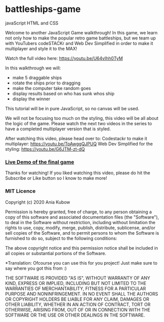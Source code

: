 # battleships-game
javaScript HTML and CSS 

Welcome to another JavaScript Game walkthrough! In this game, we learn not only how to make the popular retro game battleships, but we team up with YouTubers codeSTACKr and Web Dev Simplified  in order to make it multiplayer and style it to the MAX!

Watch the full video here: https://youtu.be/U64vIhh0TyM



In this walkthrough we will:
- make 5 draggable ships
- rotate the ships prior to dragging
- make the computer take random goes
- display results based on who has sunk whos ship
- display the winner

This tutorial will be in pure JavaScript, so no canvas will be used.

We will not be focusing too much on the styling, this video will be all about the logic of the game. Please watch the next two videos in the series to have a completed multiplayer version that is styled.

After watching this video, please head over to:
Codestackr to make it multiplayer: https://youtu.be/TpAwggQJPUQ
Web Dev Simplified for the styling: https://youtu.be/G6JTM-zt-dQ

### [Live Demo of the final game](http://battleship.tech/)

Thanks for watching! If you liked watching this video, please do hit the  Subscribe or Like button so I know to make more!

### MIT Licence

Copyright (c) 2020 Ania Kubow

Permission is hereby granted, free of charge, to any person obtaining a copy
of this software and associated documentation files (the "Software"), to deal
in the Software without restriction, including without limitation the rights
to use, copy, modify, merge, publish, distribute, sublicense, and/or sell
copies of the Software, and to permit persons to whom the Software is
furnished to do so, subject to the following conditions:

The above copyright notice and this permission notice shall be included in all
copies or substantial portions of the Software. 

*Translation: Ofcourse you can use this for you project! Just make sure to say where you got this from :)

THE SOFTWARE IS PROVIDED "AS IS", WITHOUT WARRANTY OF ANY KIND,
EXPRESS OR IMPLIED, INCLUDING BUT NOT LIMITED TO THE WARRANTIES OF
MERCHANTABILITY, FITNESS FOR A PARTICULAR PURPOSE AND NONINFRINGEMENT.
IN NO EVENT SHALL THE AUTHORS OR COPYRIGHT HOLDERS BE LIABLE FOR ANY CLAIM,
DAMAGES OR OTHER LIABILITY, WHETHER IN AN ACTION OF CONTRACT, TORT OR
OTHERWISE, ARISING FROM, OUT OF OR IN CONNECTION WITH THE SOFTWARE OR THE USE
OR OTHER DEALINGS IN THE SOFTWARE.
